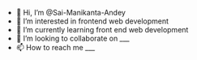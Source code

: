- 👋 Hi, I’m @Sai-Manikanta-Andey
- 👀 I’m interested in frontend web development
- 🌱 I’m currently learning front end web development
- 💞️ I’m looking to collaborate on ___
- 📫 How to reach me ___

<!---
Sai-Manikanta-Andey/Sai-Manikanta-Andey is a ✨ special ✨ repository because its `README.md` (this file) appears on your GitHub profile.
You can click the Preview link to take a look at your changes.
--->
